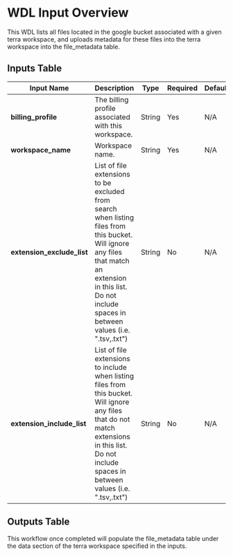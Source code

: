 # WDL Input Overview

This WDL lists all files located in the google bucket associated with a given terra workspace, and uploads metadata for these files into the terra workspace into the file_metadata table.

## Inputs Table

| Input Name                 | Description                                                                                                                                                                                                    | Type   | Required  | Default   |
|----------------------------|----------------------------------------------------------------------------------------------------------------------------------------------------------------------------------------------------------------|--------|-----------|-----------|
| **billing_profile**        | The billing profile associated with this workspace.                                                                                                                                                            | String | Yes       | N/A       |
| **workspace_name**         | Workspace name.                                                                                                                                                                                                | String | Yes       | N/A       |
| **extension_exclude_list** | List of file extensions to be excluded from search when listing files from this bucket. Will ignore any files that match an extension in this list. Do not include spaces in between values (i.e. ".tsv,.txt") | String | No        | N/A       |
| **extension_include_list** | List of file extensions to include when listing files from this bucket. Will ignore any files that do not match extensions in this list. Do not include spaces in between values (i.e. ".tsv,.txt")            | String | No        | N/A       |

## Outputs Table

This workflow once completed will populate the file_metadata table under the data section of the terra workspace specified in the inputs.
